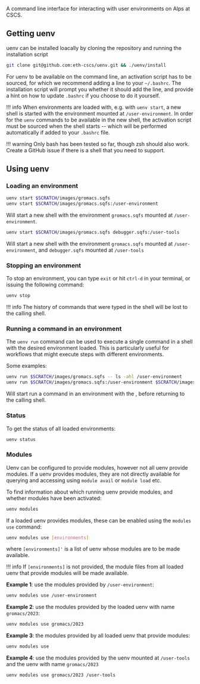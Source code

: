A command line interface for interacting with user environments on Alps at CSCS.

## Getting uenv

uenv can be installed loacally by cloning the repository and running the installation script

```bash
git clone git@github.com:eth-cscs/uenv.git && ./uenv/install
```

For uenv to be available on the command line, an activation script has to be sourced, for which we recommend adding a line to your `~/.bashrc`.
The installation script will prompt you whether it should add the line, and provide a hint on how to update `.bashrc` if you choose to do it yourself.

!!! info
    When environments are loaded with, e.g. with `uenv start`, a new shell is started with the environment mounted at `/user-environment`.
    In order for the `uenv` commands to be available in the new shell, the activation script must be sourced when the shell starts -- which will be performed automatically if added to your `.bashrc` file.

!!! warning
    Only bash has been tested so far, though zsh should also work.
    Create a GitHub issue if there is a shell that you need to support.

## Using uenv

### Loading an environment

```bash
uenv start $SCRATCH/images/gromacs.sqfs
uenv start $SCRATCH/images/gromacs.sqfs:/user-environment
```

Will start a new shell with the environment `gromacs.sqfs` mounted at `/user-environment`.

```bash
uenv start $SCRATCH/images/gromacs.sqfs debugger.sqfs:/user-tools
```

Will start a new shell with the environment `gromacs.sqfs` mounted at `/user-environment`, and `debugger.sqfs` mounted at `/user-tools`

### Stopping an environment

To stop an environment, you can type `exit` or hit `ctrl-d` in your terminal, or issuing the following command:

```bash
uenv stop
```

!!! info
    The history of commands that were typed in the shell will be lost to the calling shell.

### Running a command in an environment

The `uenv run` command can be used to execute a single command in a shell with the desired environment loaded.
This is particularly useful for workflows that might execute steps with different environments.

Some examples:

```bash
uenv run $SCRATCH/images/gromacs.sqfs -- ls -ahl /user-environment
uenv run $SCRATCH/images/gromacs.sqfs:/user-environment $SCRATCH/images/tools.squashfs:/user-tools -- ls -ahl /user-environment /user-tools
```

Will start run a command in an environment with the , before returning to the calling shell.

### Status

To get the status of all loaded environments:

```bash
uenv status
```

### Modules

Uenv can be configured to provide modules, however not all uenv provide modules.
If a uenv provides modules, they are not directly available for querying and accessing using `module avail` or `module load` etc.

To find information about which running uenv provide modules, and whether modules have been activated:

```bash
uenv modules
```

If a loaded uenv provides modules, these can be enabled using the `modules use` command:

```bash
uenv modules use [environments]
```

where `[environments]'` is a list of uenv whose modules are to be made available.

!!! info
    If `[environments]` is not provided, the module files from all loaded uenv that provide modules will be made available.

**Example 1**: use the modules provided by `/user-environment`:
```bash
uenv modules use /user-environment
```

**Example 2**: use the modules provided by the loaded uenv with name `gromacs/2023`:
```bash
uenv modules use gromacs/2023
```

**Example 3**: the modules provided by all loaded uenv that provide modules:
```bash
uenv modules use
```

**Example 4**: use the modules provided by the uenv mounted at `/user-tools` and the uenv with name `gromacs/2023`
```bash
uenv modules use gromacs/2023 /user-tools
```

